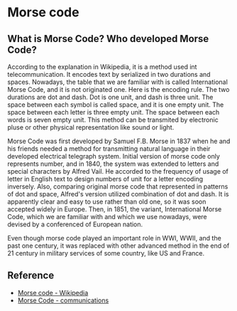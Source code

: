 # Morse code

## What is Morse Code? Who developed Morse Code?

According to the explanation in Wikipedia, it is a method used int telecommunication. It encodes text by serialized in two durations and spaces. Nowadays, the table that we are familiar with is called International Morse Code, and it is not originated one. Here is the encoding rule. The two durations are dot and dash. Dot is one unit, and dash is three unit. The space between each symbol is called space, and it is one empty unit. The space between each letter is three empty unit. The space between each words is seven empty unit. This method can be transmited by electronic pluse or other physical representation like sound or light.

Morse Code was first developed by Samuel F.B. Morse in 1837 when he and his friends needed a method for transmitting natural language in their developed electrical telegraph system. Initial version of morse code only represents number, and in 1840, the system was extended to letters and special characters by Alfred Vail. He accorded to the frequency of usage of letter in English text to design numbers of unit for a letter encoding inversely. Also, comparing original morse code that represented in patterns of dot and space, Alfred's version utilized combination of dot and dash. It is apparently clear and easy to use rather than old one, so it was soon accepted widely in Europe. Then, in 1851, the variant, International Morse Code, which we are familiar with and which we use nowadays, were devised by a conferenced of European nation.

Even though morse code played an important role in WWI, WWII, and the past one century, it was replaced with other advanced method in the end of 21 century in military services of some country, like US and France.

## Reference

- [Morse code - Wikipedia](https://en.wikipedia.org/wiki/Morse_code)
- [Morse Code - communications](https://www.britannica.com/topic/Morse-Code)